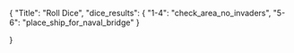 {
"Title": "Roll Dice",
"dice_results": {
"1-4": "check_area_no_invaders",
"5-6": "place_ship_for_naval_bridge"
}

}
